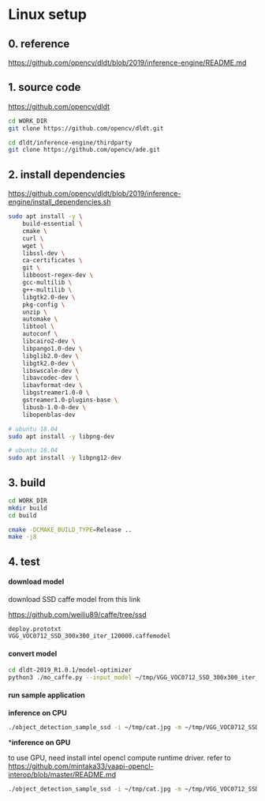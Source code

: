 # Linux setup

## 0. reference

https://github.com/opencv/dldt/blob/2019/inference-engine/README.md

## 1. source code

https://github.com/opencv/dldt

```bash
cd WORK_DIR
git clone https://github.com/opencv/dldt.git

cd dldt/inference-engine/thirdparty
git clone https://github.com/opencv/ade.git
```

## 2. install dependencies

https://github.com/opencv/dldt/blob/2019/inference-engine/install_dependencies.sh

```bash
sudo apt install -y \
    build-essential \
    cmake \
    curl \
    wget \
    libssl-dev \
    ca-certificates \
    git \
    libboost-regex-dev \
    gcc-multilib \
    g++-multilib \
    libgtk2.0-dev \
    pkg-config \
    unzip \
    automake \
    libtool \
    autoconf \
    libcairo2-dev \
    libpango1.0-dev \
    libglib2.0-dev \
    libgtk2.0-dev \
    libswscale-dev \
    libavcodec-dev \
    libavformat-dev \
    libgstreamer1.0-0 \
    gstreamer1.0-plugins-base \
    libusb-1.0-0-dev \
    libopenblas-dev

# ubuntu 18.04
sudo apt install -y libpng-dev

# ubuntu 16.04
sudo apt install -y libpng12-dev

```

## 3. build

```bash
cd WORK_DIR
mkdir build
cd build

cmake -DCMAKE_BUILD_TYPE=Release ..
make -j8
```

## 4. test

#### download model

download SSD caffe model from this link

https://github.com/weiliu89/caffe/tree/ssd
```
deploy.prototxt
VGG_VOC0712_SSD_300x300_iter_120000.caffemodel
```

#### convert model

```bash
cd dldt-2019_R1.0.1/model-optimizer
python3 ./mo_caffe.py --input_model ~/tmp/VGG_VOC0712_SSD_300x300_iter_120000.caffemodel --input_proto ~/tmp/deploy.prototxt  --output_dir ./
```

#### run sample application

**inference on CPU**

```bash
./object_detection_sample_ssd -i ~/tmp/cat.jpg -m ~/tmp/VGG_VOC0712_SSD_300x300_iter_120000.xml
```

***inference on GPU**

to use GPU, need install intel opencl compute runtime driver. refer to 
https://github.com/mintaka33/vaapi-opencl-interop/blob/master/README.md

```bash
./object_detection_sample_ssd -i ~/tmp/cat.jpg -m ~/tmp/VGG_VOC0712_SSD_300x300_iter_120000.xml -d GPU
```
